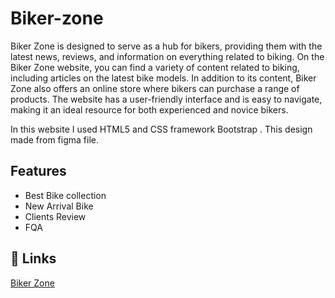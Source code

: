 # Biker-zone

Biker Zone is designed to serve as a hub for bikers, providing them with the latest news, reviews, and information on everything related to biking. On the Biker Zone website, you can find a variety of content related to biking, including articles on the latest bike models. In addition to its content, Biker Zone also offers an online store where bikers can purchase a range of products. The website has a user-friendly interface and is easy to navigate, making it an ideal resource for both experienced and novice bikers.

In this website I used HTML5 and CSS framework Bootstrap . This design made from figma file.


## Features

- Best Bike collection
- New Arrival Bike
- Clients Review
- FQA

## 🔗 Links

[Biker Zone](https://habibaferdausi.github.io/bike-zone/)
